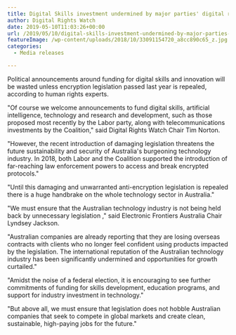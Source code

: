 ```yaml
---
title: Digital Skills investment undermined by major parties' digital rights legislation
author: Digital Rights Watch
date: 2019-05-10T11:03:26+00:00
url: /2019/05/10/digital-skills-investment-undermined-by-major-parties-digital-rights-legislation/
featureImage: /wp-content/uploads/2018/10/33091154720_a8cc890c65_z.jpg
categories:
  - Media releases

---
```

Political announcements around funding for digital skills and innovation will be wasted unless encryption legislation passed last year is repealed, according to human rights experts.


"Of course we welcome announcements to fund digital skills, artificial intelligence, technology and research and development, such as those proposed most recently by the Labor party, along with telecommunications investments by the Coalition," said Digital Rights Watch Chair Tim Norton.


"However, the recent introduction of damaging legislation threatens the future sustainability and security of Australia's burgeoning technology industry. In 2018, both Labor and the Coalition supported the introduction of far-reaching law enforcement powers to access and break encrypted protocols."


"Until this damaging and unwarranted anti-encryption legislation is repealed there is a huge handbrake on the whole technology sector in Australia."


"We must ensure that the Australian technology industry is not being held back by unnecessary legislation ," said Electronic Frontiers Australia Chair Lyndsey Jackson.


"Australian companies are already reporting that they are losing overseas contracts with clients who no longer feel confident using products impacted by the legislation. The international reputation of the Australian technology industry has been significantly undermined and opportunities for growth curtailed."


"Amidst the noise of a federal election, it is encouraging to see further commitments of funding for skills development, education programs, and support for industry investment in technology."


"But above all, we must ensure that legislation does not hobble Australian companies that seek to compete in global markets and create clean, sustainable, high-paying jobs for the future."

